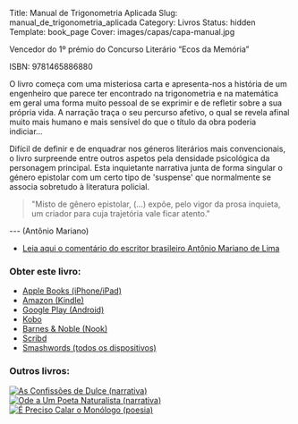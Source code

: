 Title: Manual de Trigonometria Aplicada
Slug: manual_de_trigonometria_aplicada
Category: Livros
Status: hidden
Template: book_page
Cover: images/capas/capa-manual.jpg

Vencedor do 1º prémio do Concurso Literário “Ecos da Memória” 

ISBN: 9781465886880

O livro começa com uma misteriosa carta e apresenta-nos a história de um engenheiro que parece ter encontrado na trigonometria e na matemática em geral uma forma muito pessoal de se exprimir e de refletir sobre a sua própria vida. A narração traça o seu percurso afetivo, o qual se revela afinal muito mais humano e mais sensível do que o título da obra poderia indiciar...

Difícil de definir e de enquadrar nos géneros literários mais convencionais, o livro surpreende entre outros aspetos pela densidade psicológica da personagem principal. Esta inquietante narrativa junta de forma singular o género epistolar com um certo tipo de 'suspense' que normalmente se associa sobretudo à literatura policial.
 
> "Misto de gênero epistolar, (...) expõe, pelo vigor da prosa inquieta, um criador para cuja trajetória vale ficar atento."

 ---  (Antônio Mariano) 

- [Leia aqui o comentário do escritor brasileiro Antônio Mariano de Lima]({filename}/artigos/2011/2011-11-03_um_novo_escritor.md)



### Obter este livro:
- [Apple Books (iPhone/iPad)](http://itunes.apple.com/pt/book/id481665294)  
- [Amazon (Kindle)](http://www.amazon.com/Manual-Trigonometria-Aplicada-Portuguese-ebook/dp/B0063ULBKO/ref=ntt_at_ep_dpt_2)
- [Google Play (Android)](https://play.google.com/store/books/details/Victor_Domingos_Manual_de_Trigonometria_Aplicada?id=jhuTBgAAQBAJ)
- [Kobo](http://www.kobobooks.com/ebook/Manual-de-Trigonometria-Aplicada/book-XMj2-QCs2UeY2G0sE2N_wg/page1.html)
- [Barnes & Noble (Nook)](http://www.barnesandnoble.com/w/manual-de-trigonometria-aplicada-victor-domingos/1107485333?ean=2940032847335&itm=3&usri=victor+domingos)
- [Scribd](http://pt.scribd.com/book/193642524/Manual-de-Trigonometria-Aplicada)
- [Smashwords (todos os dispositivos)](http://www.smashwords.com/books/view/102148#longdescr?ref=victordomingos)

### Outros livros:

<div>
<a href="as_confissoes_de_dulce.html"><img style:"display:block;height:244px ! important;" src="../images/capas/capa-dulce-360.jpg" alt="As Confissões de Dulce (narrativa)"></a>
<a href="ode_a_um_poeta_naturalista.html"><img style:"display:block;height:244px;width:auto;" src="../images/capas/capa-ode-360.jpg" alt="Ode a Um Poeta Naturalista (narrativa)"></a>
<a href="e_preciso_calar_o_monologo.html"><img style:"display:block;height:244px;width:auto;" src="../images/capas/capa-calar-o-monologo-360.jpg" alt="É Preciso Calar o Monólogo (poesia)"></a>
</div>